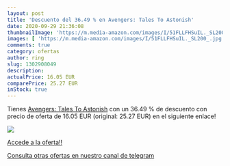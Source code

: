```yaml
---
layout: post
title: 'Descuento del 36.49 % en Avengers: Tales To Astonish'
date: 2020-09-29 21:36:08
thumbnailImage: 'https://m.media-amazon.com/images/I/51FLLFHSuIL._SL200_.jpg'
images: [ 'https://m.media-amazon.com/images/I/51FLLFHSuIL._SL200_.jpg' ]
comments: true
category: ofertas
author: ring
slug: 1302908049
description:
actualPrice: 16.05 EUR
comparePrice: 25.27 EUR
inStock: true
---
```


Tienes [Avengers: Tales To Astonish](https://www.amazon.com/dp/1302908049/?tag=redken08-20) con un 36.49 % de descuento con precio de oferta de 16.05 EUR (original: 25.27 EUR) en el siguiente enlace!

[![](https://m.media-amazon.com/images/I/51FLLFHSuIL._SL200_.jpg)](https://www.amazon.com/dp/1302908049/?tag=redken08-20)

[Accede a la oferta!!](https://www.amazon.com/dp/1302908049/?tag=redken08-20)

[Consulta otras ofertas en nuestro canal de telegram](https://t.me/s/ofertas25)
